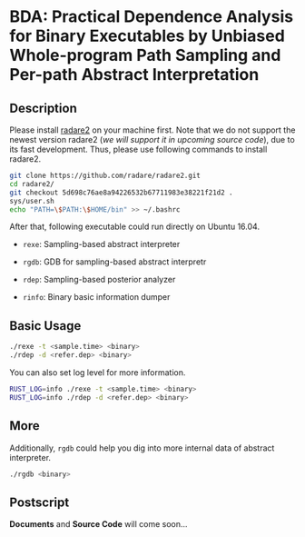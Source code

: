 # BDA: Practical Dependence Analysis for Binary Executables by Unbiased Whole-program Path Sampling and Per-path Abstract Interpretation

## Description

Please install [radare2](https://github.com/radare/radare2) on your machine first. Note that we do not support the newest version radare2 (*we will support it in upcoming source code*), due to its fast development. Thus, please use following commands to install radare2.

```bash
git clone https://github.com/radare/radare2.git
cd radare2/
git checkout 5d698c76ae8a94226532b67711983e38221f21d2 .
sys/user.sh
echo "PATH=\$PATH:\$HOME/bin" >> ~/.bashrc
```

After that, following executable could run directly on Ubuntu 16.04.

+ `rexe`: Sampling-based abstract interpreter

+ `rgdb`: GDB for sampling-based abstract interpretr

+ `rdep`: Sampling-based posterior analyzer

+ `rinfo`: Binary basic information dumper


## Basic Usage

```bash
./rexe -t <sample.time> <binary>
./rdep -d <refer.dep> <binary>
```

You can also set log level for more information.

```bash
RUST_LOG=info ./rexe -t <sample.time> <binary>
RUST_LOG=info ./rdep -d <refer.dep> <binary>
```

## More

Additionally, `rgdb` could help you dig into more internal data of abstract interpreter.

```bash
./rgdb <binary>
```

## Postscript

**Documents** and **Source Code** will come soon... 
